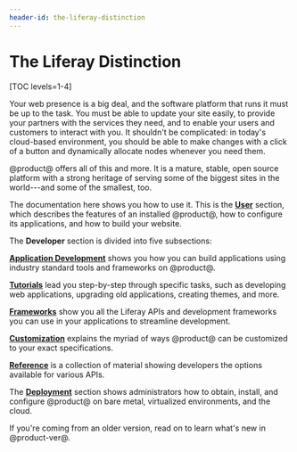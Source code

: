 ```yaml
---
header-id: the-liferay-distinction
---
```


# The Liferay Distinction

[TOC levels=1-4]

Your web presence is a big deal, and the software platform that runs it must be
up to the task. You must be able to update your site easily, to provide your
partners with the services they need, and to enable your users and customers to
interact with you. It shouldn't be complicated: in today's cloud-based
environment, you should be able to make changes with a click of a button and
dynamically allocate nodes whenever you need them. 

@product@ offers all of this and more. It is a mature, stable, open source
platform with a strong heritage of serving some of the biggest sites in the
world---and some of the smallest, too. 

The documentation here shows you how to use it. This is the
[**User**](/docs/7-2/user) section,
which describes the features of an installed @product@, how to configure its
applications, and how to build your website. 

The **Developer** section is divided into five subsections: 

[**Application Development**](/docs/7-2/appdev) shows you how you can build applications using
industry standard tools and frameworks on @product@. 

[**Tutorials**](/docs/7-2/tutorials) lead you step-by-step through specific tasks, such as developing
web applications, upgrading old applications, creating themes, and more. 

[**Frameworks**](/docs/7-2/frameworks) show you all the Liferay APIs and development frameworks you can
use in your applications to streamline development. 

[**Customization**](/docs/7-2/customization) explains the myriad of ways @product@ can be customized to
your exact specifications. 

[**Reference**](/docs/7-2/reference) is a collection of material showing developers the options
available for various APIs. 

The [**Deployment**](/docs/7-2/deploy) section shows administrators how to obtain, install, and
configure @product@ on bare metal, virtualized environments, and the cloud. 

If you're coming from an older version, read on to learn what's new in
@product-ver@. 
